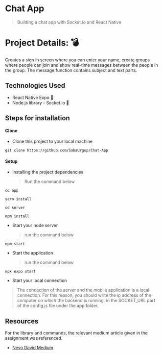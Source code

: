 # Chat App
> Building a chat app with Socket.io and React Native

# Project Details:  :bomb:
Creates a sign in screen where you can enter your name, create groups where people can join and show real-time messages between the people in the group. The message function contains subject and text parts.

## Technologies Used

- React Native Expo 🧩 
- Node.js library - Socket.io 🧩

## Steps for installation

#### Clone

- Clone this project to your local machine

```
git clone https://github.com/SabaUrgup/Chat-App
```
#### Setup

- Installing the project dependencies
  > Run the command below
```
cd app
```
```
yarn install
```
```
cd server
```
```
npm install
```

- Start your node server
  > run the command below
```
npm start
```

- Start the application
  > run the command below
```
npx expo start
```

 -  Start your local connection 
  > The connection of the server and the mobile application is a local connection. For this reason, you should write the ip address of the computer on which the backend is running, in the SOCKET_URL part of the config.js file under the app folder.

## Resources

For the library and commands, the relevant medium article given in the assignment was referenced.

* [Nevo David Medium](https://dev.to/novu/building-a-chat-app-with-socketio-and-react-native-k1b)
